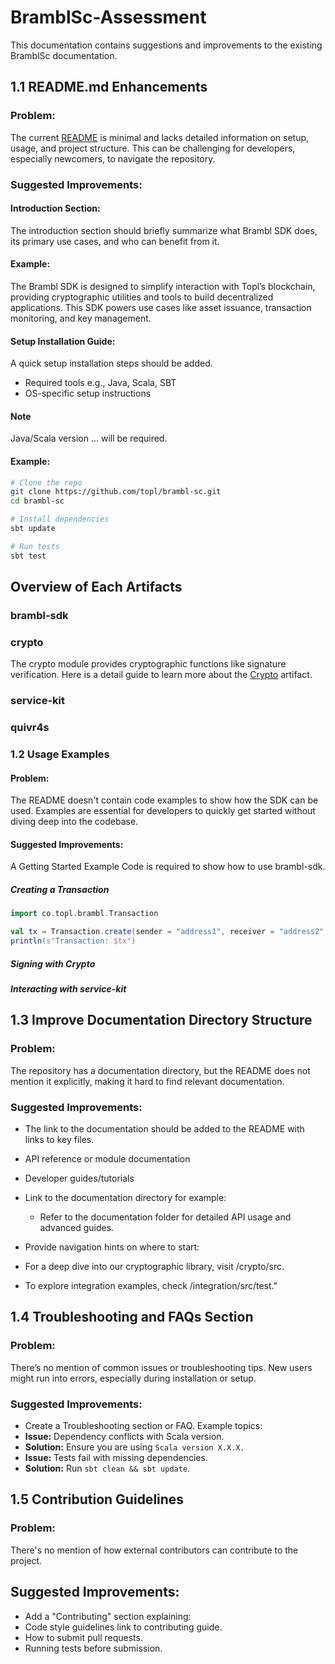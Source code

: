 # BramblSc-Assessment
This documentation contains suggestions and improvements to the existing BramblSc documentation.


## 1.1 README.md Enhancements
### Problem:
The current [README](https://github.com/Topl/BramblSc) is minimal and lacks detailed information on setup, usage, and project structure. This can be challenging for developers, especially newcomers, to navigate the repository.

### Suggested Improvements:
#### Introduction Section:
The introduction section should briefly summarize what Brambl SDK does, its primary use cases, and who can benefit from it.

#### Example:

The Brambl SDK is designed to simplify interaction with Topl’s blockchain, providing cryptographic utilities and tools to build decentralized applications. This SDK powers use cases like asset issuance, transaction monitoring, and key management.

#### Setup Installation Guide:
A quick setup installation steps should be added.

- Required tools e.g., Java, Scala, SBT
- OS-specific setup instructions

#### Note
Java/Scala version ... will be required.


#### Example:
```bash
# Clone the repo
git clone https://github.com/topl/brambl-sc.git
cd brambl-sc

# Install dependencies
sbt update

# Run tests
sbt test
```

## Overview of Each Artifacts

### brambl-sdk

### crypto
The crypto module provides cryptographic functions like signature verification. Here is a detail guide to learn more about the [Crypto]() artifact.

### service-kit

### quivr4s

### 1.2 Usage Examples
#### Problem:
The README doesn't contain code examples to show how the SDK can be used. Examples are essential for developers to quickly get started without diving deep into the codebase.

#### Suggested Improvements:
A Getting Started Example Code is required to show how to use brambl-sdk.

##### Creating a Transaction

```scala
import co.topl.brambl.Transaction

val tx = Transaction.create(sender = "address1", receiver = "address2", amount = 100)
println(s"Transaction: $tx")
```
##### Signing with Crypto

##### Interacting with service-kit


## 1.3 Improve Documentation Directory Structure
### Problem:
The repository has a documentation directory, but the README does not mention it explicitly, making it hard to find relevant documentation.

### Suggested Improvements:
- The link to the documentation should be added to the README with links to key files.
- API reference or module documentation
- Developer guides/tutorials
- Link to the documentation directory for example:
  - Refer to the documentation folder for detailed API usage and advanced guides.

- Provide navigation hints on where to start:
 - For a deep dive into our cryptographic library, visit /crypto/src.
 - To explore integration examples, check /integration/src/test."
   
## 1.4 Troubleshooting and FAQs Section
### Problem:
There’s no mention of common issues or troubleshooting tips. New users might run into errors, especially during installation or setup.

### Suggested Improvements:
- Create a Troubleshooting section or FAQ. Example topics:
- **Issue:** Dependency conflicts with Scala version.
- **Solution:** Ensure you are using `Scala version X.X.X.`
- **Issue:** Tests fail with missing dependencies.
- **Solution:** Run `sbt clean && sbt update`.
  
## 1.5 Contribution Guidelines
### Problem:
There's no mention of how external contributors can contribute to the project.

## Suggested Improvements:
- Add a "Contributing" section explaining:
- Code style guidelines link to contributing guide.
- How to submit pull requests.
- Running tests before submission.
  
